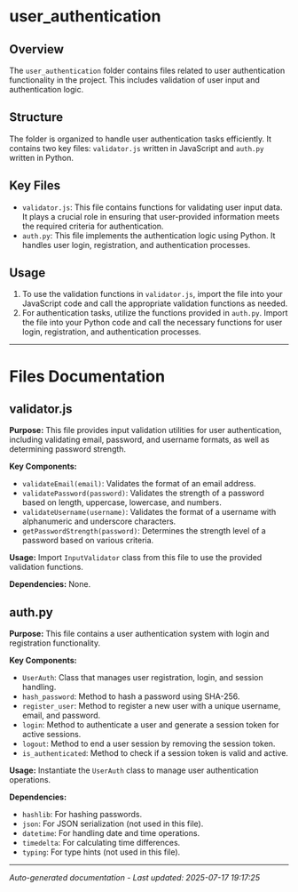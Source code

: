 # user_authentication

## Overview
The `user_authentication` folder contains files related to user authentication functionality in the project. This includes validation of user input and authentication logic.

## Structure
The folder is organized to handle user authentication tasks efficiently. It contains two key files: `validator.js` written in JavaScript and `auth.py` written in Python.

## Key Files
- `validator.js`: This file contains functions for validating user input data. It plays a crucial role in ensuring that user-provided information meets the required criteria for authentication.
- `auth.py`: This file implements the authentication logic using Python. It handles user login, registration, and authentication processes.

## Usage
1. To use the validation functions in `validator.js`, import the file into your JavaScript code and call the appropriate validation functions as needed.
2. For authentication tasks, utilize the functions provided in `auth.py`. Import the file into your Python code and call the necessary functions for user login, registration, and authentication processes.

---

# Files Documentation

## validator.js

**Purpose:** This file provides input validation utilities for user authentication, including validating email, password, and username formats, as well as determining password strength.

**Key Components:**
- `validateEmail(email)`: Validates the format of an email address.
- `validatePassword(password)`: Validates the strength of a password based on length, uppercase, lowercase, and numbers.
- `validateUsername(username)`: Validates the format of a username with alphanumeric and underscore characters.
- `getPasswordStrength(password)`: Determines the strength level of a password based on various criteria.

**Usage:** Import `InputValidator` class from this file to use the provided validation functions.

**Dependencies:** None.

## auth.py

**Purpose:** This file contains a user authentication system with login and registration functionality.

**Key Components:**
- `UserAuth`: Class that manages user registration, login, and session handling.
- `hash_password`: Method to hash a password using SHA-256.
- `register_user`: Method to register a new user with a unique username, email, and password.
- `login`: Method to authenticate a user and generate a session token for active sessions.
- `logout`: Method to end a user session by removing the session token.
- `is_authenticated`: Method to check if a session token is valid and active.

**Usage:** Instantiate the `UserAuth` class to manage user authentication operations.

**Dependencies:**
- `hashlib`: For hashing passwords.
- `json`: For JSON serialization (not used in this file).
- `datetime`: For handling date and time operations.
- `timedelta`: For calculating time differences.
- `typing`: For type hints (not used in this file).

---
*Auto-generated documentation - Last updated: 2025-07-17 19:17:25*
